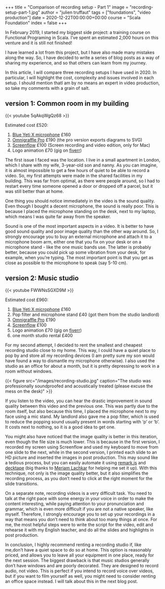 +++
title = "Comparison of recording setup - Part 1"
image = "recording-setup-part-1.jpg"
author = "julien truffaut"
tags = ["foundations", "video production"]
date = 2020-12-22T00:00:00+00:00
course = "Scala Foundation"
index = false
+++

In February 2019, I started my biggest side project: a training course on Functional Programing in Scala. I’ve spent an estimated 2,000 hours on this venture and it is still not finished!

I have learned a lot from this project, but I have also made many mistakes along the way. So, I have decided to write a series of blog posts as a way of sharing my experience, and so that others can learn from my journey.

In this article, I will compare three recording setups I have used in 2020. In particular, I will highlight the cost, complexity and issues involved in each setup. I should mention thatI am by no means an expert in video production, so take my comments with a grain of salt.

## version 1: Common room in my building

{{< youtube 5qAkqWgQz68 >}}

Estimated cost £520:
1. [Blue Yeti X microphone][blue-yeti-x] £160
1. [Omnigraffle Pro][omnigraffle] £190 (the pro version exports diagrams to SVG) 
1. [Screenflow][screenflow] £100 (Screen recording and video edition, only for Mac)
1. Logo animation £70 (gig on [fiverr][fiverr])

The first issue I faced was the location. I live in a small apartment in London, which I share with my wife, 3-year-old son and nanny. As you can imagine, it is almost impossible to get a few hours of quiet to be able to record a video. So, my first attempts were made in the shared facilities in my building. This was far from optimal, as there were  people around, so I had to restart every time someone opened a door or dropped off a parcel, but it was still better than at home.

One thing you should notice immediately in the video is the sound quality. Even though I bought a decent microphone, the sound is really poor. This is because I placed the microphone standing on the desk, next to my laptop, which means I was quite far away from the speaker.

Sound is one of the most important aspects in a video. It is better to have good sound quality and poor image quality than the other way around. So, I strongly encourage you to buy an external microphone and attach it to a microphone boom arm, either one that you fix on your desk or on a microphone stand - like the one music bands use. The latter is probably better, because you could pick up some vibration from your desk, for example, when you’re typing. The most important point is that you get as close as possible to the microphone to speak (say 5-10 cm).

## version 2: Music studio

{{< youtube FWWNsSGXD9M >}}

Estimated cost £960:
1. [Blue Yeti X microphone][blue-yeti-x] £160
1. Pop filter and microphone stand £40 (got them from the studio landlord)
1. [Omnigraffle Pro][omnigraffle] £190
1. [Screenflow][screenflow] £100
1. Logo animation £70 (gig on [fiverr][fiverr])
1. one month studio rental £400

For my second attempt, I decided to rent the smallest and cheapest recording studio close to my home. This way, I could have a quiet place to pop by and store all my recording devices (I am pretty sure my son would have found a way to dismantle my microphone otherwise). I also used the studio as an office for about a month, but it is pretty depressing to work in a room without windows.

{{< figure src="/images/recording-studio.jpg" caption="The studio was professionally soundproofed and acoustically treated (please excuse the mess on the desk)" >}}

If you listen to the video, you can hear the drastic improvement in sound quality between this video and the previous one. This was partly due to the room itself, but also because this time, I placed the microphone next to my face using a mic stand. My landlord also gave me a pop filter, which is used to reduce the popping sound usually present in words starting with ‘p’ or ‘b’. It costs next to nothing, so it is a good idea to get one.

You might also have noticed that the image quality is better in this iteration, even though the file size is much lower. This is because in the first version, I recorded my screen using Screenflow and used my keyboard to move from one slide to the next, while in the second version, I printed each slide to an HD picture and inserted the images in post production. This may sound like a tedious process, but you can easily automate it using [remark.js](https://github.com/gnab/remark) and [decktape](https://github.com/astefanutti/decktape) (big thanks to [Meriam Lachkar](https://twitter.com/meriamLachkar) for helping me set it up). With this technique, not only is the image quality better, but it also simplifies the recording process, as you don’t need to click at the right moment for the slide transitions.

On a separate note, recording videos is a very difficult task. You need to talk at the right pace with some energy in your voice in order to make the content interesting, while paying attention to your pronunciation and grammar, which is even more difficult if you are not a native speaker, like myself. Therefore, I strongly encourage you to set up your recordings in a way that means you don’t need to think about too many things at once. For me, the most helpful steps were to write the script for the video, edit and rehearse it with my English teacher, and do all the slides and highlights in post production.

In conclusion, I highly recommend renting a recording studio if, like me,don’t have a quiet space to do so at home. This option is reasonably priced, and allows you to leave all  your equipment in one place, ready for the next session. The biggest drawback is that music studios generally don’t have windows and are poorly decorated. They are designed to record audio, not video. This is perfect if you intend to record voice over videos, but if you want to film yourself as well, you might need to consider renting an office space instead. I will talk about this in the next blog post.


[blue-yeti-x]: https://www.bluemic.com/en-us/products/yeti-x/
[omnigraffle]: https://www.omnigroup.com/omnigraffle/
[screenflow]: https://www.telestream.net/screenflow/overview.htm
[fiverr]: https://www.fiverr.com/